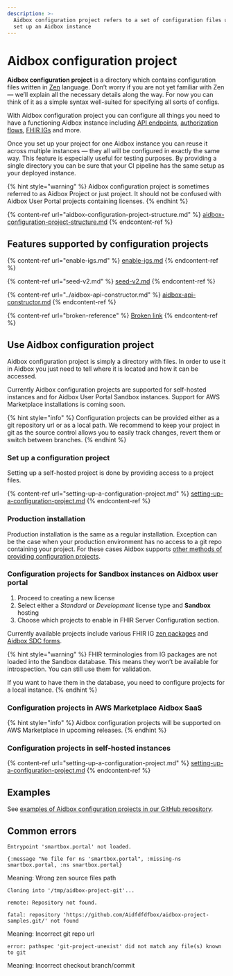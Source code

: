 ```yaml
---
description: >-
  Aidbox configuration project refers to a set of configuration files used to
  set up an Aidbox instance
---
```


# Aidbox configuration project

**Aidbox configuration project** is a directory which contains configuration files written in [Zen](https://github.com/zen-lang/zen) language. Don’t worry if you are not yet familiar with Zen — we’ll explain all the necessary details along the way. For now you can think of it as a simple syntax well-suited for specifying all sorts of configs.

With Aidbox configuration project you can configure all things you need to have a functioning Aidbox instance including [API endpoints](../aidbox-api-constructor.md), [authorization flows](../../security-and-access-control-1/security/acl.md), [FHIR IGs](../../profiling-and-validation/profiling-with-zen-lang/) and more.

Once you set up your project for one Aidbox instance you can reuse it across multiple instances — they all will be configured in exactly the same way. This feature is especially useful for testing purposes. By providing a single directory you can be sure that your CI pipeline has the same setup as your deployed instance.

{% hint style="warning" %}
Aidbox configuration project is sometimes referred to as Aidbox Project or just project. It should not be confused with Aidbox User Portal projects containing licenses.
{% endhint %}

{% content-ref url="aidbox-configuration-project-structure.md" %}
[aidbox-configuration-project-structure.md](aidbox-configuration-project-structure.md)
{% endcontent-ref %}

## Features supported by configuration projects

{% content-ref url="enable-igs.md" %}
[enable-igs.md](enable-igs.md)
{% endcontent-ref %}

{% content-ref url="seed-v2.md" %}
[seed-v2.md](seed-v2.md)
{% endcontent-ref %}

{% content-ref url="../aidbox-api-constructor.md" %}
[aidbox-api-constructor.md](../aidbox-api-constructor.md)
{% endcontent-ref %}

{% content-ref url="broken-reference" %}
[Broken link](broken-reference)
{% endcontent-ref %}

## Use Aidbox configuration project

Aidbox configuration project is simply a directory with files. In order to use it in Aidbox you just need to tell where it is located and how it can be accessed.

Currently Aidbox configuration projects are supported for self-hosted instances and for Aidbox User Portal Sandbox instances. Support for AWS Marketplace installations is coming soon.

{% hint style="info" %}
Configuration projects can be provided either as a git repository url or as a local path. We recommend to keep your project in git as the source control allows you to easily track changes, revert them or switch between branches.
{% endhint %}

### Set up a configuration project

Setting up a self-hosted project is done by providing access to a project files.&#x20;

{% content-ref url="setting-up-a-configuration-project.md" %}
[setting-up-a-configuration-project.md](setting-up-a-configuration-project.md)
{% endcontent-ref %}

### Production installation

Production installation is the same as a regular installation. Exception can be the case when your production environment has no access to a git repo containing your project. For these cases Aidbox supports [other methods of providing configuration projects](broken-reference).

### Configuration projects for Sandbox instances on Aidbox user portal

1. Proceed to creating a new license
2. Select either a _Standard_ or _Development_ license type and **Sandbox** hosting
3. Choose which projects to enable in FHIR Server Configuration section.

Currently available projects include various FHIR IG [zen packages](enable-igs.md) and [Aidbox SDC forms](../../tutorials/tutorials/sdc-with-custom-resources.md).

{% hint style="warning" %}
FHIR terminologies from IG packages are not loaded into the Sandbox database. This means they won’t be available for introspection. You can still use them for validation.

If you want to have them in the database, you need to configure projects for a local instance.
{% endhint %}

### Configuration projects in AWS Marketplace Aidbox SaaS&#x20;

{% hint style="info" %}
Aidbox configuration projects will be supported on AWS Marketplace in upcoming releases.
{% endhint %}

### Configuration projects in self-hosted instances

{% content-ref url="setting-up-a-configuration-project.md" %}
[setting-up-a-configuration-project.md](setting-up-a-configuration-project.md)
{% endcontent-ref %}

## Examples

See [examples of Aidbox configuration projects in our GitHub repository](https://github.com/Aidbox/aidbox-project-samples/tree/main/aidbox-project-samples).

## Common errors

```
Entrypoint 'smartbox.portal' not loaded.

{:message "No file for ns 'smartbox.portal", :missing-ns smartbox.portal, :ns smartbox.portal}
```

Meaning: Wrong zen source files path



```
Cloning into '/tmp/aidbox-project-git'...

remote: Repository not found.

fatal: repository 'https://github.com/Aidfdfdfbox/aidbox-project-samples.git/' not found
```

Meaning: Incorrect git repo url



```
error: pathspec 'git-project-unexist' did not match any file(s) known to git
```

Meaning: Incorrect checkout branch/commit
